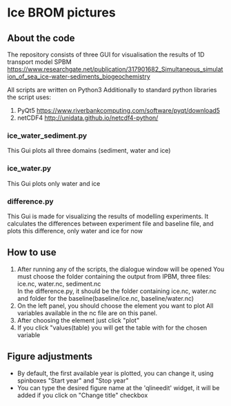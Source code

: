 # Ice BROM pictures 
## About the code 
The repository consists of three GUI for visualisation the results of 1D transport model SPBM
https://www.researchgate.net/publication/317901682_Simultaneous_simulation_of_sea_ice-water-sediments_biogeochemistry 

All scripts are written on Python3
Additionally to standard python libraries the script uses:
1. PyQt5 https://www.riverbankcomputing.com/software/pyqt/download5 
1. netCDF4 http://unidata.github.io/netcdf4-python/

### ice_water_sediment.py
This Gui plots all three domains (sediment, water and ice)
### ice_water.py
This Gui plots only water and ice
### difference.py
This Gui is made for visualizing the results of modelling experiments. 
It calculates the differences between experiment file and baseline file, 
and plots this difference, only water and ice for now
## How to use 
1. After running any of the scripts, the dialogue window will be opened
You must choose the folder containing the output from IPBM, 
three files: ice.nc, water.nc, sediment.nc  
In the difference.py, it should be the folder containing ice.nc, water.nc and folder for the baseline(baseline/ice.nc, baseline/water.nc)
1. On the left panel, you should choose the element you want to plot
All variables available in the nc file are on this panel. 
1. After choosing the element just click "plot"
1. If you click "values(table) you will get the table with for the chosen variable

## Figure adjustments
* By default, the first available year is plotted, you can change it, using spinboxes "Start year" and "Stop year" 
* You can type the desired figure name at the 'qlineedit' widget, it will be added if you click on "Change title" checkbox


